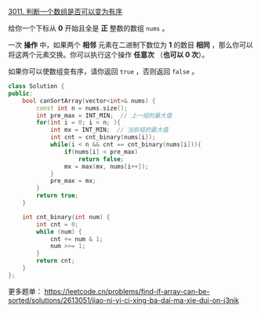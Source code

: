 [3011. 判断一个数组是否可以变为有序](https://leetcode.cn/problems/find-if-array-can-be-sorted/)

给你一个下标从 **0** 开始且全是 **正** 整数的数组 `nums` 。

一次 **操作** 中，如果两个 **相邻** 元素在二进制下数位为 **1** 的数目 **相同** ，那么你可以将这两个元素交换。你可以执行这个操作 **任意次** （**也可以 0 次**）。

如果你可以使数组变有序，请你返回 `true` ，否则返回 `false` 。

```cpp
class Solution {
public:
    bool canSortArray(vector<int>& nums) {
        const int n = nums.size();
        int pre_max = INT_MIN;  // 上一组的最大值
        for(int i = 0; i < n; ){
            int mx = INT_MIN;  // 当前组的最大值
            int cnt = cnt_binary(nums[i]);
            while(i < n && cnt == cnt_binary(nums[i])){
                if(nums[i] < pre_max)
                    return false;
                mx = max(mx, nums[i++]);
            }
            pre_max = mx;
        }
        return true;
    }

    int cnt_binary(int num) {
        int cnt = 0;
        while (num) {
            cnt += num & 1;
            num >>= 1;
        }
        return cnt;
    }
};
```

更多题单：
<https://leetcode.cn/problems/find-if-array-can-be-sorted/solutions/2613051/jiao-ni-yi-ci-xing-ba-dai-ma-xie-dui-on-j3nik>
